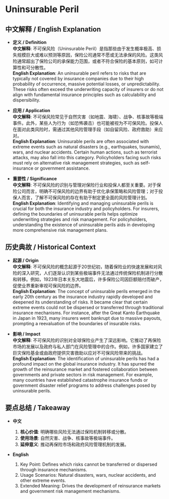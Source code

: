 # Uninsurable Peril

## 中文解释 / English Explanation

* **定义 / Definition**  
  **中文解释**: 不可保风险（Uninsurable Peril）是指那些由于发生概率极高、损失规模巨大或难以预测等原因，保险公司通常不愿或无法承保的风险。这类风险通常超出了保险公司的承保能力范围，或者不符合保险的基本原则，如可计算性和可分散性。  
  **English Explanation**: An uninsurable peril refers to risks that are typically not covered by insurance companies due to their high probability of occurrence, massive potential losses, or unpredictability. These risks often exceed the underwriting capacity of insurers or do not align with fundamental insurance principles such as calculability and dispersibility.

* **应用 / Application**  
  **中文解释**: 不可保风险常见于自然灾害（如地震、海啸）、战争、核事故等极端事件。此外，某些人为行为（如恐怖袭击）也可能被视为不可保风险。投保人在面对此类风险时，需通过其他风险管理手段（如自留风险、政府救助）来应对。  
  **English Explanation**: Uninsurable perils are often associated with extreme events such as natural disasters (e.g., earthquakes, tsunamis), wars, and nuclear accidents. Certain human actions, such as terrorist attacks, may also fall into this category. Policyholders facing such risks must rely on alternative risk management strategies, such as self-insurance or government assistance.

* **重要性 / Significance**  
  **中文解释**: 不可保风险的识别与管理对保险行业和投保人都至关重要。对于保险公司而言，明确不可保风险的边界有助于优化承保策略和风险管理；对于投保人而言，了解不可保风险的存在有助于制定更全面的风险管理计划。  
  **English Explanation**: Identifying and managing uninsurable perils is crucial for both the insurance industry and policyholders. For insurers, defining the boundaries of uninsurable perils helps optimize underwriting strategies and risk management. For policyholders, understanding the existence of uninsurable perils aids in developing more comprehensive risk management plans.

## 历史典故 / Historical Context

* **起源 / Origin**  
  **中文解释**: 不可保风险的概念起源于20世纪初，随着保险业的快速发展和对风险的深入研究，人们逐渐认识到某些极端事件无法通过传统保险机制进行分散和转移。例如，1923年日本关东大地震后，许多保险公司因巨额赔付而破产，促使业界重新审视可保风险的边界。  
  **English Explanation**: The concept of uninsurable perils emerged in the early 20th century as the insurance industry rapidly developed and deepened its understanding of risks. It became clear that certain extreme events could not be dispersed or transferred through traditional insurance mechanisms. For instance, after the Great Kanto Earthquake in Japan in 1923, many insurers went bankrupt due to massive payouts, prompting a reevaluation of the boundaries of insurable risks.

* **影响 / Impact**  
  **中文解释**: 不可保风险的识别对全球保险业产生了深远影响。它推动了再保险市场的发展以及政府与私人部门在风险管理中的合作。例如，许多国家建立了巨灾保险基金或由政府提供灾害救助以应对不可保风险带来的挑战。  
  **English Explanation**: The identification of uninsurable perils has had a profound impact on the global insurance industry. It has spurred the growth of the reinsurance market and fostered collaboration between governments and private sectors in risk management. For example, many countries have established catastrophe insurance funds or government disaster relief programs to address challenges posed by uninsurable perils.

## 要点总结 / Takeaway

* **中文**  
  1. **核心价值**: 明确哪些风险无法通过保险机制转移或分散。
  2. **使用场景**: 自然灾害、战争、核事故等极端事件。
  3. **延伸意义**: 推动再保险市场和政府风险管理机制的发展。

* **English**  
  1. Key Point: Defines which risks cannot be transferred or dispersed through insurance mechanisms.
  2. Usage Scenarios: Natural disasters, wars, nuclear accidents, and other extreme events.
  3. Extended Meaning: Drives the development of reinsurance markets and government risk management mechanisms.
